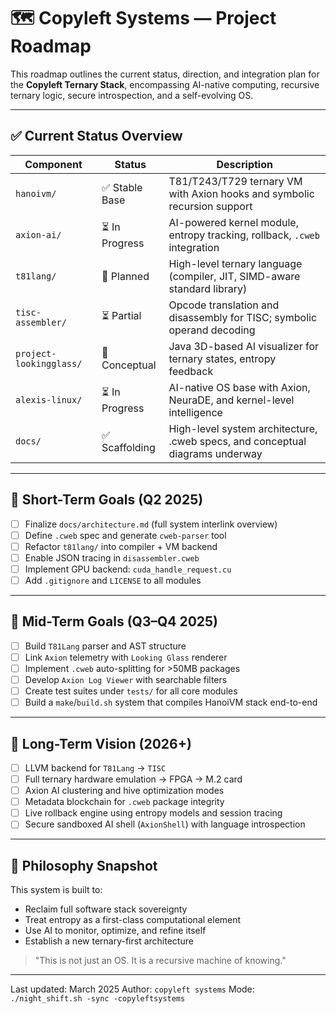 # 🗺️ Copyleft Systems — Project Roadmap

This roadmap outlines the current status, direction, and integration plan for the **Copyleft Ternary Stack**, encompassing AI-native computing, recursive ternary logic, secure introspection, and a self-evolving OS.

---

## ✅ Current Status Overview

| Component               | Status       | Description |
|------------------------|--------------|-------------|
| `hanoivm/`             | ✅ Stable Base | T81/T243/T729 ternary VM with Axion hooks and symbolic recursion support |
| `axion-ai/`            | ⏳ In Progress | AI-powered kernel module, entropy tracking, rollback, `.cweb` integration |
| `t81lang/`             | 🧠 Planned     | High-level ternary language (compiler, JIT, SIMD-aware standard library) |
| `tisc-assembler/`      | ⏳ Partial     | Opcode translation and disassembly for TISC; symbolic operand decoding |
| `project-lookingglass/`| 🧠 Conceptual  | Java 3D-based AI visualizer for ternary states, entropy feedback |
| `alexis-linux/`        | ⏳ In Progress | AI-native OS base with Axion, NeuraDE, and kernel-level intelligence |
| `docs/`                | ✅ Scaffolding | High-level system architecture, .cweb specs, and conceptual diagrams underway |

---

## 🔁 Short-Term Goals (Q2 2025)

- [ ] Finalize `docs/architecture.md` (full system interlink overview)
- [ ] Define `.cweb` spec and generate `cweb-parser` tool
- [ ] Refactor `t81lang/` into compiler + VM backend
- [ ] Enable JSON tracing in `disassembler.cweb`
- [ ] Implement GPU backend: `cuda_handle_request.cu`
- [ ] Add `.gitignore` and `LICENSE` to all modules

---

## 🚧 Mid-Term Goals (Q3–Q4 2025)

- [ ] Build `T81Lang` parser and AST structure
- [ ] Link `Axion` telemetry with `Looking Glass` renderer
- [ ] Implement `.cweb` auto-splitting for >50MB packages
- [ ] Develop `Axion Log Viewer` with searchable filters
- [ ] Create test suites under `tests/` for all core modules
- [ ] Build a `make`/`build.sh` system that compiles HanoiVM stack end-to-end

---

## 🚀 Long-Term Vision (2026+)

- [ ] LLVM backend for `T81Lang` → `TISC`
- [ ] Full ternary hardware emulation → FPGA → M.2 card
- [ ] Axion AI clustering and hive optimization modes
- [ ] Metadata blockchain for `.cweb` package integrity
- [ ] Live rollback engine using entropy models and session tracing
- [ ] Secure sandboxed AI shell (`AxionShell`) with language introspection

---

## 🧠 Philosophy Snapshot

This system is built to:
- Reclaim full software stack sovereignty
- Treat entropy as a first-class computational element
- Use AI to monitor, optimize, and refine itself
- Establish a new ternary-first architecture

> "This is not just an OS. It is a recursive machine of knowing."

---

Last updated: March 2025
Author: `copyleft systems`
Mode: `./night_shift.sh -sync -copyleftsystems`

